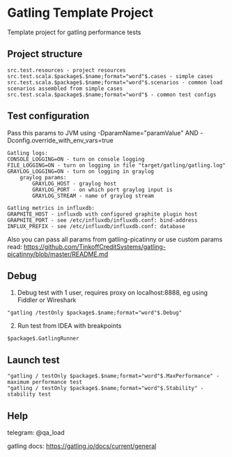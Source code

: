# Gatling Template Project

Template project for gatling performance tests


## Project structure

```
src.test.resources - project resources
src.test.scala.$package$.$name;format="word"$.cases - simple cases
src.test.scala.$package$.$name;format="word"$.scenarios - common load scenarios assembled from simple cases
src.test.scala.$package$.$name;format="word"$ - common test configs
```

## Test configuration

Pass this params to JVM using -DparamName="paramValue" AND -Dconfig.override_with_env_vars=true

```
Gatling logs:
CONSOLE_LOGGING=ON - turn on console logging
FILE_LOGGING=ON - turn on logging in file "target/gatling/gatling.log"
GRAYLOG_LOGGING=ON - turn on logging in graylog
    graylog params:
        GRAYLOG_HOST - graylog host
        GRAYLOG_PORT - on which port graylog input is
        GRAYLOG_STREAM - name of graylog stream

Gatling metrics in influxdb:
GRAPHITE_HOST - influxdb with configured graphite plugin host
GRAPHITE_PORT - see /etc/influxdb/influxdb.conf: bind-address
INFLUX_PREFIX - see /etc/influxdb/influxdb.conf: database
```

Also you can pass all params from gatling-picatinny or use custom params
read: https://github.com/TinkoffCreditSystems/gatling-picatinny/blob/master/README.md

## Debug

1. Debug test with 1 user, requires proxy on localhost:8888, eg using Fiddler or Wireshark

```
"gatling /testOnly $package$.$name;format="word"$.Debug"
```

2. Run test from IDEA with breakpoints

```
$package$.GatlingRunner
```

## Launch test

```
"gatling / testOnly $package$.$name;format="word"$.MaxPerformance" - maximum performance test
"gatling / testOnly $package$.$name;format="word"$.Stability" - stability test
```

## Help

telegram: @qa_load

gatling docs: https://gatling.io/docs/current/general
